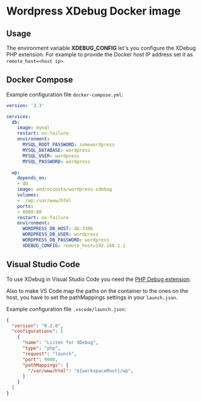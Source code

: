 # Wordpress XDebug Docker image

## Usage

The environment variable **XDEBUG_CONFIG** let's you configure the XDebug PHP extension. For example to provide the Docker host IP address set it as `remote_host=<host ip>`.

## Docker Compose

Example configuration file `docker-compose.yml`:

```yml
version: '3.3'

services:
  db:
    image: mysql
    restart: on-failure
    environment:
      MYSQL_ROOT_PASSWORD: somewordpress
      MYSQL_DATABASE: wordpress
      MYSQL_USER: wordpress
      MYSQL_PASSWORD: wordpress

  wp:
    depends_on:
    - db
    image: andreccosta/wordpress-xdebug
    volumes:
    - ./wp:/var/www/html
    ports:
    - 8080:80
    restart: on-failure
    environment:
      WORDPRESS_DB_HOST: db:3306
      WORDPRESS_DB_USER: wordpress
      WORDPRESS_DB_PASSWORD: wordpress
      XDEBUG_CONFIG: remote_host=192.168.1.1
```

## Visual Studio Code

To use XDebug in Visual Studio Code you need the [PHP Debug extension](https://marketplace.visualstudio.com/items?itemName=felixfbecker.php-debug).

Also to make VS Code map the paths on the container to the ones on the host, you have to set the pathMappings settings in your `launch.json`.

Example configuration file `.vscode/launch.json`:

```json
{
  "version": "0.2.0",
  "configurations": [
    {
      "name": "Listen for XDebug",
      "type": "php",
      "request": "launch",
      "port": 9000,
      "pathMappings": {
        "/var/www/html": "${workspaceRoot}/wp",
      }
    }
  ]
}
```
